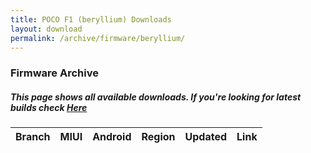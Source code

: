 ```yaml
---
title: POCO F1 (beryllium) Downloads
layout: download
permalink: /archive/firmware/beryllium/
---
```


### Firmware Archive
##### This page shows all available downloads. If you're looking for latest builds check [Here](/firmware/beryllium/)


<div class="table-responsive-md">
<table id="firmware" class="compact table table-striped table-hover table-sm">
    <thead class="thead-dark">
        <tr>
            <th>Branch</th>
            <th>MIUI</th>
            <th>Android</th>
            <th>Region</th>
            <th>Updated</th>
            <th>Link</th>
        </tr>
    </thead>
    <script>loadFirmwareDownloads('beryllium', 'full')</script>
</table>
</div>
